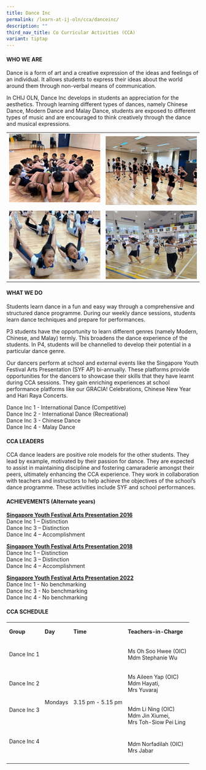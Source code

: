 ```yaml
---
title: Dance Inc
permalink: /learn-at-ij-oln/cca/danceinc/
description: ""
third_nav_title: Co Curricular Activities (CCA)
variant: tiptap
---
```

<h4>WHO WE ARE</h4><p>Dance is a form of art and a creative expression of the ideas and feelings of an individual. It allows students to express their ideas about the world around them through non-verbal means of communication.</p><p>In CHIJ OLN, Dance Inc develops in students an appreciation for the aesthetics. Through learning different types of dances, namely Chinese Dance, Modern Dance and Malay Dance, students are exposed to different types of music and are encouraged to think creatively through the dance and musical expressions.</p><table><tbody><tr><td rowspan="1" colspan="1"><div class="isomer-image-wrapper"><img style="width: 100%" height="auto" width="100%" alt="" src="/images/CCAPics/DanceInc1w.jpg"></div><p></p></td><td rowspan="1" colspan="1"><div class="isomer-image-wrapper"><img style="width: 100%" height="auto" width="100%" alt="" src="/images/CCAPics/DanceInc2w.jpg"></div></td></tr><tr><td rowspan="1" colspan="1"><div class="isomer-image-wrapper"><img style="width: 100%" height="auto" width="100%" alt="" src="/images/CCAPics/DanceInc3w.jpg"></div></td><td rowspan="1" colspan="1"><div class="isomer-image-wrapper"><img style="width: 100%" height="auto" width="100%" alt="" src="/images/CCAPics/DanceInc4w.jpg"></div></td></tr></tbody></table><h4>WHAT WE DO</h4><p>Students learn dance in a fun and easy way through a comprehensive and structured dance programme. During our weekly dance sessions, students learn dance techniques and prepare for performances.</p><p>P3 students have the opportunity to learn different genres (namely Modern, Chinese, and Malay) termly. This broadens the dance experience of the students. In P4, students will be channelled to develop their potential in a particular dance genre.</p><p>Our dancers perform at school and external events like the Singapore Youth Festival Arts Presentation (SYF AP) bi-annually. These platforms provide opportunities for the dancers to showcase their skills that they have learnt during CCA sessions. They gain enriching experiences at school performance platforms like our GRACIA! Celebrations, Chinese New Year and Hari Raya Concerts.</p><p>Dance Inc 1 - International Dance (Competitive)<br>Dance Inc 2 - International Dance (Recreational)<br>Dance Inc 3 - Chinese Dance<br>Dance Inc 4 - Malay Dance</p><h4>CCA LEADERS</h4><p>CCA dance leaders are positive role models for the other students. They lead by example, motivated by their passion for dance. They are expected to assist in maintaining discipline and fostering camaraderie amongst their peers, ultimately enhancing the CCA experience. They work in collaboration with teachers and instructors to help achieve the objectives of the school’s dance programme. These activities include SYF and school performances.</p><h4>ACHIEVEMENTS (Alternate years)</h4><p><strong><u>Singapore Youth Festival Arts Presentation 2016</u></strong><br>Dance Inc 1 – Distinction<br>Dance Inc 3 – Distinction<br>Dance Inc 4 – Accomplishment</p><p><strong><u>Singapore Youth Festival Arts Presentation 2018</u></strong><br>Dance Inc 1 – Distinction<br>Dance Inc 3 – Distinction<br>Dance Inc 4 – Accomplishment</p><p><strong><u>Singapore Youth Festival Arts Presentation 2022</u></strong><br>Dance Inc 1 - No benchmarking<br>Dance Inc 3 - No benchmarking<br>Dance Inc 4 - No benchmarking</p><h4>CCA SCHEDULE</h4><table><tbody><tr><td rowspan="1" colspan="1"><p><strong>Group</strong></p></td><td rowspan="1" colspan="1"><p><strong>Day</strong></p></td><td rowspan="1" colspan="1"><p><strong>Time</strong></p></td><td rowspan="1" colspan="1"><p><strong>Teachers-in-Charge</strong></p></td></tr><tr><td rowspan="1" colspan="1"><p>Dance Inc 1</p></td><td rowspan="4" colspan="1"><p>Mondays</p></td><td rowspan="4" colspan="1"><p>3.15 pm - 5.15 pm</p></td><td rowspan="1" colspan="1"><p>Ms Oh Soo Hwee (OIC)<br>Mdm Stephanie Wu</p></td></tr><tr><td rowspan="1" colspan="1"><p>Dance Inc 2</p></td><td rowspan="1" colspan="1"><p>Ms Aileen Yap (OIC)<br>Mdm Hayati,<br>Mrs Yuvaraj</p></td></tr><tr><td rowspan="1" colspan="1"><p>Dance Inc 3</p><p>&nbsp;</p></td><td rowspan="1" colspan="1"><p>Mdm Li Ning (OIC)<br>Mdm Jin Xiumei,<br>Mrs Toh-Siow Pei Ling</p></td></tr><tr><td rowspan="1" colspan="1"><p>Dance Inc 4</p><p>&nbsp;</p></td><td rowspan="1" colspan="1"><p>Mdm Norfadilah (OIC)&nbsp;<br>Mrs Jabar</p></td></tr></tbody></table><p></p>